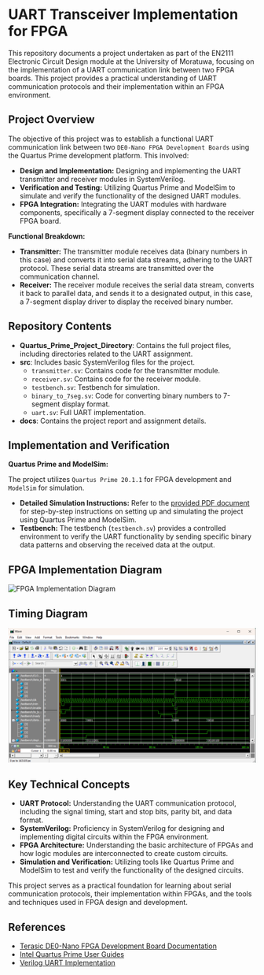 # UART Transceiver Implementation for FPGA

This repository documents a project undertaken as part of the EN2111 Electronic Circuit Design module at the University of Moratuwa, focusing on the implementation of a UART communication link between two FPGA boards. This project provides a practical understanding of UART communication protocols and their implementation within an FPGA environment.

## Project Overview

The objective of this project was to establish a functional UART communication link between two `DE0-Nano FPGA Development Boards` using the Quartus Prime development platform. This involved:

* **Design and Implementation:** Designing and implementing the UART transmitter and receiver modules in SystemVerilog.
* **Verification and Testing:** Utilizing Quartus Prime and ModelSim to simulate and verify the functionality of the designed UART modules.
* **FPGA Integration:** Integrating the UART modules with hardware components, specifically a 7-segment display connected to the receiver FPGA board.

**Functional Breakdown:**

* **Transmitter:** The transmitter module receives data (binary numbers in this case) and converts it into serial data streams, adhering to the UART protocol. These serial data streams are transmitted over the communication channel. 
* **Receiver:** The receiver module receives the serial data stream, converts it back to parallel data, and sends it to a designated output, in this case, a 7-segment display driver to display the received binary number.

## Repository Contents
- **Quartus_Prime_Project_Directory**: Contains the full project files, including directories related to the UART assignment.
- **src**: Includes basic SystemVerilog files for the project.
  - `transmitter.sv`: Contains code for the transmitter module.
  - `receiver.sv`: Contains code for the receiver module.
  - `testbench.sv`: Testbench for simulation.
  - `binary_to_7seg.sv`: Code for converting binary numbers to 7-segment display format.
  - `uart.sv`: Full UART implementation.
- **docs**: Contains the project report and assignment details.

## Implementation and Verification

**Quartus Prime and ModelSim:**

The project utilizes `Quartus Prime 20.1.1` for FPGA development and `ModelSim` for simulation. 

* **Detailed Simulation Instructions:**  Refer to the [provided PDF document](docs/Simulation%20Using%20Quartus%20and%20ModelSim.pdf) for step-by-step instructions on setting up and simulating the project using Quartus Prime and ModelSim.
* **Testbench:** The testbench (`testbench.sv`) provides a controlled environment to verify the UART functionality by sending specific binary data patterns and observing the received data at the output.

## FPGA Implementation Diagram
![FPGA Implementation Diagram](fpga_implementation_diagram_link_here)

## Timing Diagram
![Timing Diagram](docs/timing_diagram.png)

## Key Technical Concepts

* **UART Protocol:**  Understanding the UART communication protocol, including the signal timing, start and stop bits, parity bit, and data format.
* **SystemVerilog:** Proficiency in SystemVerilog for designing and implementing digital circuits within the FPGA environment.
* **FPGA Architecture:** Understanding the basic architecture of FPGAs and how logic modules are interconnected to create custom circuits.
* **Simulation and Verification:** Utilizing tools like Quartus Prime and ModelSim to test and verify the functionality of the designed circuits.

This project serves as a practical foundation for learning about serial communication protocols, their implementation within FPGAs, and the tools and techniques used in FPGA design and development.

## References

- [Terasic DE0-Nano FPGA Development Board Documentation](https://www.terasic.com.tw/cgi-bin/page/archive.pl?No=593)
- [Intel Quartus Prime User Guides](https://www.intel.com/content/www/us/en/support/programmable/support-resources/design-software/user-guides.html)
- [Verilog UART Implementation](https://github.com/amclain/verilog-uart/tree/master)
